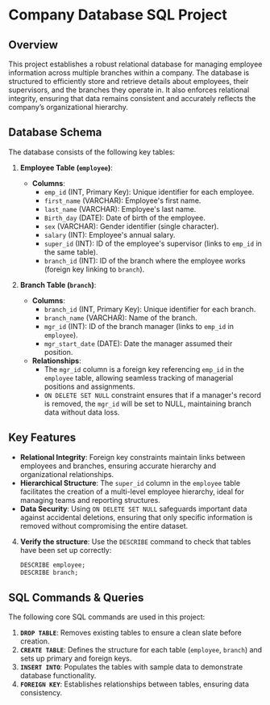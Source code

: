 

# Company Database SQL Project

## Overview
This project establishes a robust relational database for managing employee information across multiple branches within a company. The database is structured to efficiently store and retrieve details about employees, their supervisors, and the branches they operate in. It also enforces relational integrity, ensuring that data remains consistent and accurately reflects the company’s organizational hierarchy.

## Database Schema
The database consists of the following key tables:

1. **Employee Table (`employee`)**:
   - **Columns**:
     - `emp_id` (INT, Primary Key): Unique identifier for each employee.
     - `first_name` (VARCHAR): Employee's first name.
     - `last_name` (VARCHAR): Employee's last name.
     - `Birth_day` (DATE): Date of birth of the employee.
     - `sex` (VARCHAR): Gender identifier (single character).
     - `salary` (INT): Employee's annual salary.
     - `super_id` (INT): ID of the employee's supervisor (links to `emp_id` in the same table).
     - `branch_id` (INT): ID of the branch where the employee works (foreign key linking to `branch`).

2. **Branch Table (`branch`)**:
   - **Columns**:
     - `branch_id` (INT, Primary Key): Unique identifier for each branch.
     - `branch_name` (VARCHAR): Name of the branch.
     - `mgr_id` (INT): ID of the branch manager (links to `emp_id` in `employee`).
     - `mgr_start_date` (DATE): Date the manager assumed their position.
   - **Relationships**:
     - The `mgr_id` column is a foreign key referencing `emp_id` in the `employee` table, allowing seamless tracking of managerial positions and assignments.
     - `ON DELETE SET NULL` constraint ensures that if a manager's record is removed, the `mgr_id` will be set to NULL, maintaining branch data without data loss.

## Key Features
- **Relational Integrity**: Foreign key constraints maintain links between employees and branches, ensuring accurate hierarchy and organizational relationships.
- **Hierarchical Structure**: The `super_id` column in the `employee` table facilitates the creation of a multi-level employee hierarchy, ideal for managing teams and reporting structures.
- **Data Security**: Using `ON DELETE SET NULL` safeguards important data against accidental deletions, ensuring that only specific information is removed without compromising the entire dataset.



4. **Verify the structure**: Use the `DESCRIBE` command to check that tables have been set up correctly:
   ```sql
   DESCRIBE employee;
   DESCRIBE branch;
   ```

## SQL Commands & Queries
The following core SQL commands are used in this project:
1. **`DROP TABLE`**: Removes existing tables to ensure a clean slate before creation.
2. **`CREATE TABLE`**: Defines the structure for each table (`employee`, `branch`) and sets up primary and foreign keys.
3. **`INSERT INTO`**: Populates the tables with sample data to demonstrate database functionality.
4. **`FOREIGN KEY`**: Establishes relationships between tables, ensuring data consistency.
